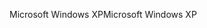 <span data-ttu-id="9e1dc-101">Microsoft Windows XP</span><span class="sxs-lookup"><span data-stu-id="9e1dc-101">Microsoft Windows XP</span></span>